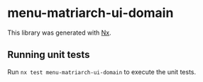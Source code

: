 # menu-matriarch-ui-domain

This library was generated with [Nx](https://nx.dev).

## Running unit tests

Run `nx test menu-matriarch-ui-domain` to execute the unit tests.
